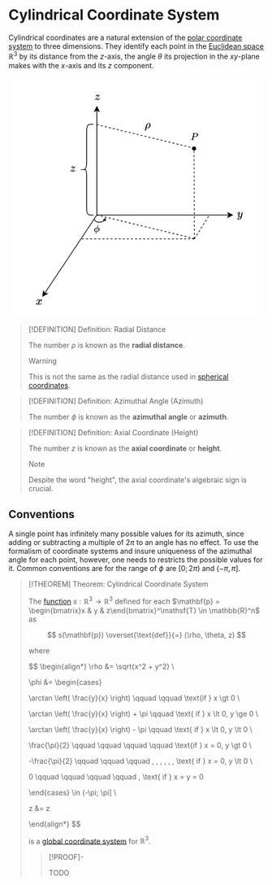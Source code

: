 # Cylindrical Coordinate System

Cylindrical coordinates are a natural extension of the [polar coordinate system](Polar%20Coordinate%20System.md) to three dimensions. They identify each point in the [Euclidean space](../Euclidean%20Space.md) $\mathbb{R}^3$ by its distance from the $z$-axis, the angle $\theta$ its projection in the $xy$-plane makes with the $x$-axis and its $z$ component.

![](res/Cylindrical%20Coordinates.drawio.svg)

>[!DEFINITION] Definition: Radial Distance
>
>The number $\rho$ is known as the **radial distance**.
>
>>[!WARNING]
>>
>>This is not the same as the radial distance used in [spherical coordinates](Spherical%20Coordinate%20System.md).
>>
>

>[!DEFINITION] Definition: Azimuthal Angle (Azimuth)
>
>The number $\phi$ is known as the **azimuthal angle** or **azimuth**.
>

>[!DEFINITION] Definition: Axial Coordinate (Height)
>
>The number $z$ is known as the **axial coordinate** or **height**. 
>
>>[!NOTE]
>>
>>Despite the word "height", the axial coordinate's algebraic sign is crucial.
>>
>

## Conventions

A single point has infinitely many possible values for its azimuth, since adding or subtracting a multiple of $2\pi$ to an angle has no effect. To use the formalism of coordinate systems and insure uniqueness of the azimuthal angle for each point, however, one needs to restricts the possible values for it. Common conventions are for the range of $\phi$ are $[0; 2\pi)$ and $(-\pi, \pi]$.

>[!THEOREM] Theorem: Cylindrical Coordinate System
>
>The [function](../../../../Analysis/Real%20Analysis/Multivariate%20Real%20Analysis/Vector%20Fields/Real%20Vector%20Field.md) $s: \mathbb{R}^3 \to \mathbb{R}^3$ defined for each $\mathbf{p} = \begin{bmatrix}x & y & z\end{bmatrix}^\mathsf{T} \in \mathbb{R}^n$ as 
>
>$$
>s(\mathbf{p}) \overset{\text{def}}{=} (\rho, \theta, z) 
>$$
>
>where
>
>$$
>\begin{align*}
>\rho &= \sqrt{x^2 + y^2} \\
>
>\phi &= \begin{cases}
>
>\arctan \left( \frac{y}{x} \right) \qquad \qquad \text{if } x \gt 0 \\
>
>\arctan \left( \frac{y}{x} \right) + \pi \qquad \text{ if } x \lt 0, y \ge 0 \\
>
>\arctan \left( \frac{y}{x} \right) - \pi \qquad \text{ if } x \lt 0, y \lt 0 \\
>
>\frac{\pi}{2} \qquad \qquad \qquad \qquad \text{if } x = 0, y \gt 0 \\
>
>-\frac{\pi}{2} \qquad \qquad \qquad \, \, \, \, \, \, \text{ if } x = 0, y \lt 0 \\
>
>0 \qquad \qquad \qquad \qquad \, \text{ if } x = y = 0 
>
>\end{cases} \in (-\pi; \pi] \\
>
>z &= z
>
>\end{align*}
>$$
>
>is a [global coordinate system](../../../Manifolds/Coordinates/Global%20Coordinate%20System.md) for $\mathbb{R}^3$.
>
>>[!PROOF]-
>>
>>TODO
>>
>